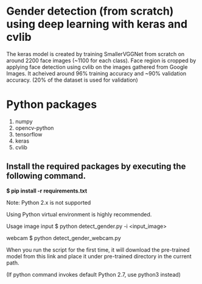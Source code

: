 # Gender detection (from scratch) using deep learning with keras and cvlib
The keras model is created by training SmallerVGGNet from scratch on around 2200 face images (~1100 for each class). Face region is cropped by applying face detection using cvlib on the images gathered from Google Images. It acheived around 96% training accuracy and ~90% validation accuracy. (20% of the dataset is used for validation)

# Python packages
1. numpy
2. opencv-python
3. tensorflow
4. keras
5. cvlib
## Install the required packages by executing the following command.

**$ pip install -r requirements.txt**

Note: Python 2.x is not supported

Using Python virtual environment is highly recommended.

Usage
image input
$ python detect_gender.py -i <input_image>

webcam
$ python detect_gender_webcam.py

When you run the script for the first time, it will download the pre-trained model from this link and place it under pre-trained directory in the current path.

(If python command invokes default Python 2.7, use python3 instead)

